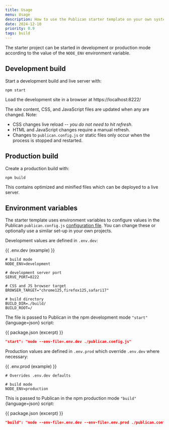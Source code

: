 ```yaml
---
title: Usage
menu: Usage
description: How to use the Publican starter template on your own system.
date: 2024-12-10
priority: 0.9
tags: build
---
```


The starter project can be started in development or production mode according to the value of the `NODE_ENV` environment variable.


## Development build

Start a development build and live server with:

```
npm start
```

Load the development site in a browser at https://localhost:8222/

The site content, CSS, and JavaScript files are updated when any are changed. Note:

* CSS changes live reload -- *you do not need to hit refresh*.
* HTML and JavaScript changes require a manual refresh.
* Changes to `publican.config.js` or static files only occur when the process is stopped and restarted.


## Production build

Create a production build with:

```
npm build
```

This contains optimized and minified files which can be deployed to a live server.


## Environment variables

The starter template uses environment variables to configure values in the Publican `publican.config.js` [configuration file](--ROOT--docs/configuration/file/). You can change these or optionally use a similar set-up in your own projects.

Development values are defined in `.env.dev`:

{{ .env.dev (example) }}
```
# build mode
NODE_ENV=development

# development server port
SERVE_PORT=8222

# CSS and JS browser target
BROWSER_TARGET="chrome125,firefox125,safari17"

# build directory
BUILD_DIR=./build/
BUILD_ROOT=/
```

The file is passed to Publican in the npm development mode `"start"`{language=json} script:

{{ package.json (excerpt) }}
```json
"start": "node --env-file=.env.dev ./publican.config.js"
```

Production values are defined in `.env.prod` which override `.env.dev` where necessary:

{{ .env.prod (example) }}
```
# Overrides .env.dev defaults

# build mode
NODE_ENV=production
```

This is passed to Publican in the npm production mode `"build"`{language=json} script:

{{ package.json (excerpt) }}
```json
"build": "node --env-file=.env.dev --env-file=.env.prod ./publican.config.js",
```
